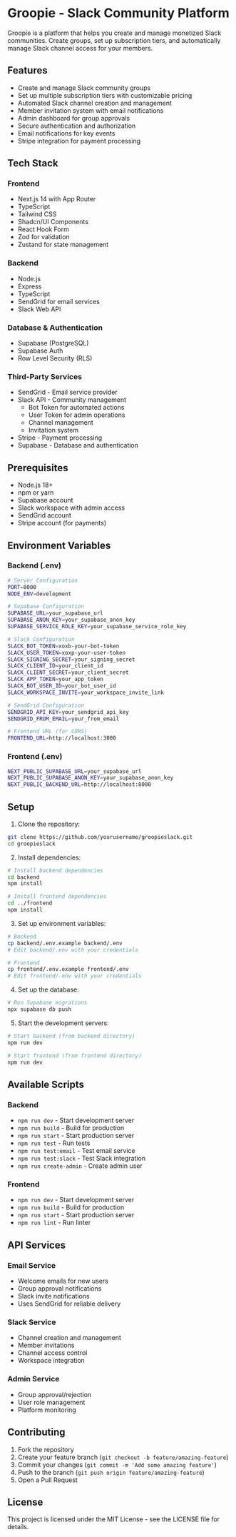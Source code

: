 # Groopie - Slack Community Platform

Groopie is a platform that helps you create and manage monetized Slack communities. Create groups, set up subscription tiers, and automatically manage Slack channel access for your members.

## Features

- Create and manage Slack community groups
- Set up multiple subscription tiers with customizable pricing
- Automated Slack channel creation and management
- Member invitation system with email notifications
- Admin dashboard for group approvals
- Secure authentication and authorization
- Email notifications for key events
- Stripe integration for payment processing

## Tech Stack

### Frontend
- Next.js 14 with App Router
- TypeScript
- Tailwind CSS
- Shadcn/UI Components
- React Hook Form
- Zod for validation
- Zustand for state management

### Backend
- Node.js
- Express
- TypeScript
- SendGrid for email services
- Slack Web API

### Database & Authentication
- Supabase (PostgreSQL)
- Supabase Auth
- Row Level Security (RLS)

### Third-Party Services
- SendGrid - Email service provider
- Slack API - Community management
  - Bot Token for automated actions
  - User Token for admin operations
  - Channel management
  - Invitation system
- Stripe - Payment processing
- Supabase - Database and authentication

## Prerequisites

- Node.js 18+
- npm or yarn
- Supabase account
- Slack workspace with admin access
- SendGrid account
- Stripe account (for payments)

## Environment Variables

### Backend (.env)
```bash
# Server Configuration
PORT=8000
NODE_ENV=development

# Supabase Configuration
SUPABASE_URL=your_supabase_url
SUPABASE_ANON_KEY=your_supabase_anon_key
SUPABASE_SERVICE_ROLE_KEY=your_supabase_service_role_key

# Slack Configuration
SLACK_BOT_TOKEN=xoxb-your-bot-token
SLACK_USER_TOKEN=xoxp-your-user-token
SLACK_SIGNING_SECRET=your_signing_secret
SLACK_CLIENT_ID=your_client_id
SLACK_CLIENT_SECRET=your_client_secret
SLACK_APP_TOKEN=your_app_token
SLACK_BOT_USER_ID=your_bot_user_id
SLACK_WORKSPACE_INVITE=your_workspace_invite_link

# SendGrid Configuration
SENDGRID_API_KEY=your_sendgrid_api_key
SENDGRID_FROM_EMAIL=your_from_email

# Frontend URL (for CORS)
FRONTEND_URL=http://localhost:3000
```

### Frontend (.env)
```bash
NEXT_PUBLIC_SUPABASE_URL=your_supabase_url
NEXT_PUBLIC_SUPABASE_ANON_KEY=your_supabase_anon_key
NEXT_PUBLIC_BACKEND_URL=http://localhost:8000
```

## Setup

1. Clone the repository:
```bash
git clone https://github.com/yourusername/groopieslack.git
cd groopieslack
```

2. Install dependencies:
```bash
# Install backend dependencies
cd backend
npm install

# Install frontend dependencies
cd ../frontend
npm install
```

3. Set up environment variables:
```bash
# Backend
cp backend/.env.example backend/.env
# Edit backend/.env with your credentials

# Frontend
cp frontend/.env.example frontend/.env
# Edit frontend/.env with your credentials
```

4. Set up the database:
```bash
# Run Supabase migrations
npx supabase db push
```

5. Start the development servers:
```bash
# Start backend (from backend directory)
npm run dev

# Start frontend (from frontend directory)
npm run dev
```

## Available Scripts

### Backend
- `npm run dev` - Start development server
- `npm run build` - Build for production
- `npm run start` - Start production server
- `npm run test` - Run tests
- `npm run test:email` - Test email service
- `npm run test:slack` - Test Slack integration
- `npm run create-admin` - Create admin user

### Frontend
- `npm run dev` - Start development server
- `npm run build` - Build for production
- `npm run start` - Start production server
- `npm run lint` - Run linter

## API Services

### Email Service
- Welcome emails for new users
- Group approval notifications
- Slack invite notifications
- Uses SendGrid for reliable delivery

### Slack Service
- Channel creation and management
- Member invitations
- Channel access control
- Workspace integration

### Admin Service
- Group approval/rejection
- User role management
- Platform monitoring

## Contributing

1. Fork the repository
2. Create your feature branch (`git checkout -b feature/amazing-feature`)
3. Commit your changes (`git commit -m 'Add some amazing feature'`)
4. Push to the branch (`git push origin feature/amazing-feature`)
5. Open a Pull Request

## License

This project is licensed under the MIT License - see the LICENSE file for details. 